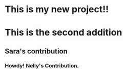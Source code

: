 # This is my new project!!

# This is the second addition

## Sara's contribution

### Howdy! Nelly's Contribution.